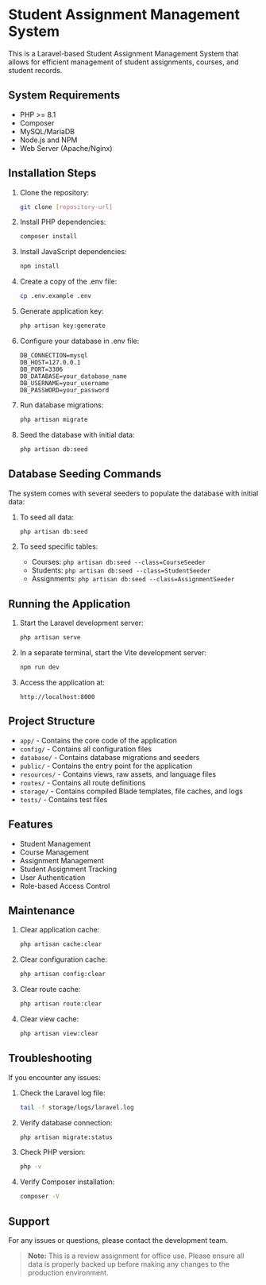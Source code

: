 # Student Assignment Management System

This is a Laravel-based Student Assignment Management System that allows for efficient management of student assignments, courses, and student records.

## System Requirements
- PHP >= 8.1
- Composer
- MySQL/MariaDB
- Node.js and NPM
- Web Server (Apache/Nginx)

## Installation Steps
1. Clone the repository:
   ```bash
   git clone [repository-url]
   ```

2. Install PHP dependencies:
   ```bash
   composer install
   ```

3. Install JavaScript dependencies:
   ```bash
   npm install
   ```

4. Create a copy of the .env file:
   ```bash
   cp .env.example .env
   ```

5. Generate application key:
   ```bash
   php artisan key:generate
   ```

6. Configure your database in .env file:
   ```env
   DB_CONNECTION=mysql
   DB_HOST=127.0.0.1
   DB_PORT=3306
   DB_DATABASE=your_database_name
   DB_USERNAME=your_username
   DB_PASSWORD=your_password
   ```

7. Run database migrations:
   ```bash
   php artisan migrate
   ```

8. Seed the database with initial data:
   ```bash
   php artisan db:seed
   ```

## Database Seeding Commands
The system comes with several seeders to populate the database with initial data:

1. To seed all data:
   ```bash
   php artisan db:seed
   ```

2. To seed specific tables:
   - Courses: `php artisan db:seed --class=CourseSeeder`
   - Students: `php artisan db:seed --class=StudentSeeder`
   - Assignments: `php artisan db:seed --class=AssignmentSeeder`

## Running the Application
1. Start the Laravel development server:
   ```bash
   php artisan serve
   ```

2. In a separate terminal, start the Vite development server:
   ```bash
   npm run dev
   ```

3. Access the application at:
   ```
   http://localhost:8000
   ```

## Project Structure
- `app/` - Contains the core code of the application
- `config/` - Contains all configuration files
- `database/` - Contains database migrations and seeders
- `public/` - Contains the entry point for the application
- `resources/` - Contains views, raw assets, and language files
- `routes/` - Contains all route definitions
- `storage/` - Contains compiled Blade templates, file caches, and logs
- `tests/` - Contains test files

## Features
- Student Management
- Course Management
- Assignment Management
- Student Assignment Tracking
- User Authentication
- Role-based Access Control

## Maintenance
1. Clear application cache:
   ```bash
   php artisan cache:clear
   ```

2. Clear configuration cache:
   ```bash
   php artisan config:clear
   ```

3. Clear route cache:
   ```bash
   php artisan route:clear
   ```

4. Clear view cache:
   ```bash
   php artisan view:clear
   ```

## Troubleshooting
If you encounter any issues:

1. Check the Laravel log file:
   ```bash
   tail -f storage/logs/laravel.log
   ```

2. Verify database connection:
   ```bash
   php artisan migrate:status
   ```

3. Check PHP version:
   ```bash
   php -v
   ```

4. Verify Composer installation:
   ```bash
   composer -V
   ```

## Support
For any issues or questions, please contact the development team.

> **Note:** This is a review assignment for office use. Please ensure all data is properly backed up before making any changes to the production environment.
